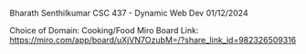 Bharath Senthilkumar
CSC 437 - Dynamic Web Dev
01/12/2024

Choice of Domain: Cooking/Food
Miro Board Link: https://miro.com/app/board/uXjVN7OzubM=/?share_link_id=982326509316 